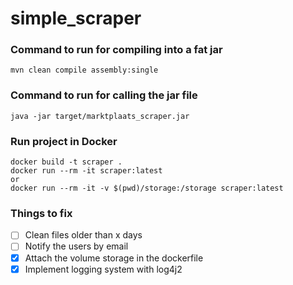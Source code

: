 # simple_scraper

### Command to run for compiling into a fat jar

```
mvn clean compile assembly:single
```
### Command to run for calling the jar file

```
java -jar target/marktplaats_scraper.jar
```

### Run project in Docker

```
docker build -t scraper .
docker run --rm -it scraper:latest
or 
docker run --rm -it -v $(pwd)/storage:/storage scraper:latest
```
### Things to fix
- [ ] Clean files older than x days
- [ ] Notify the users by email
- [x] Attach the volume storage in the dockerfile
- [x] Implement logging system with log4j2